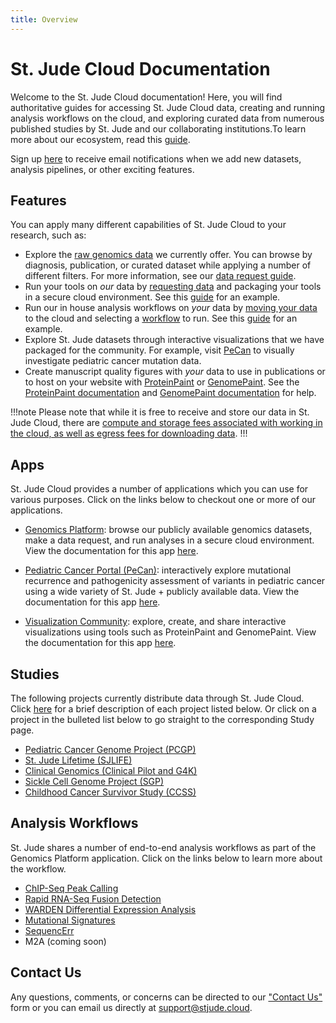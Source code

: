 ```yaml
---
title: Overview
---
```


# St. Jude Cloud Documentation

Welcome to the St. Jude Cloud documentation! Here, you will find authoritative guides for accessing St. Jude Cloud data, creating and running analysis workflows on the cloud, and exploring curated data from numerous published studies by St. Jude and our collaborating institutions.To learn more about our ecosystem, read this [guide](../ecosystem). 

Sign up [here](https://hospital.stjude.org/apps/forms/fb/st-jude-cloud-subscribe/) to receive email notifications when we add new datasets, analysis pipelines, or other exciting features.

## Features

You can apply many different capabilities of St. Jude Cloud to your research, such as:

* Explore the [raw genomics data](https://platform.stjude.cloud/data/diseases) we currently offer. You can browse by diagnosis, publication, or curated dataset while applying a number of different filters. For more information, see our [data request guide](../genomics-platform/requesting-data/making-a-data-request).
* Run your tools on *our* data by [requesting data](../genomics-platform/requesting-data/making-a-data-request) and packaging your tools in a secure cloud environment. See this [guide](../genomics-platform/analyzing-data/creating-a-cloud-app) for an example.
* Run our in house analysis workflows on *your* data by [moving your data](../genomics-platform/managing-data/upload-local) to the cloud and selecting a [workflow](https://platform.stjude.cloud/workflows) to run. See this [guide](../genomics-platform/analyzing-data/running-sj-workflows) for an example. 
* Explore St. Jude datasets through interactive visualizations that we have packaged for the community. For example, visit [PeCan](https://pecan.stjude.cloud) to visually investigate pediatric cancer mutation data.
* Create manuscript quality figures with *your* data to use in publications or to host on your website with [ProteinPaint](https://proteinpaint.stjude.org/) or [GenomePaint](https://genomepaint.stjude.cloud/). See the [ProteinPaint documentation](../visualization-community/proteinpaint) and [GenomePaint documentation](../visualization-community/genomepaint) for help.

!!!note
Please note that while it is free to receive and store our data in St. Jude Cloud, there are [compute and storage fees associated with working in the cloud, as well as egress fees for downloading data](./faq/#will-i-be-charged-for-using-st-jude-cloud). 
!!!

## Apps

St. Jude Cloud provides a number of applications which you can use for various purposes. Click on the links below to checkout one or more of our applications.

* [Genomics Platform](https://platform.stjude.cloud): browse our publicly available genomics datasets, make a data request, and run analyses in a secure cloud environment. View the documentation for this app [here](./guides/genomics-platform/index.md). 

* [Pediatric Cancer Portal (PeCan)](https://pecan.stjude.cloud): interactively explore mutational recurrence and pathogenicity assessment of variants in pediatric cancer using a wide variety of St. Jude + publicly available data. View the documentation for this app [here](./guides/pecan/index.md).

* [Visualization Community](https://viz.stjude.cloud/): explore, create, and share interactive visualizations using tools such as ProteinPaint and GenomePaint. View the documentation for this app [here](./guides/visualization-community/index.md).

## Studies

The following projects currently distribute data through St. Jude Cloud. Click [here](./guides/genomics-platform/requesting-data/about-our-data.md#data-access-units) for a brief description of each project listed below. Or click on a project in the bulleted list below to go straight to the corresponding Study page.

* [Pediatric Cancer Genome Project (PCGP)](https://stjude.cloud/studies/pediatric-cancer-genome-project)
* [St. Jude Lifetime (SJLIFE)](https://sjlife.stjude.org/)
* [Clinical Genomics (Clinical Pilot and G4K)](https://stjude.cloud/studies/clinical-genomics)
* [Sickle Cell Genome Project (SGP)](https://sickle-cell.stjude.cloud)
* [Childhood Cancer Survivor Study (CCSS)](https://ccss.stjude.org/)

## Analysis Workflows

St. Jude shares a number of end-to-end analysis workflows as part of the Genomics Platform application. Click on the links below to learn more about the workflow.

<!-- * [NeoepitopePred](https://platform.stjude.cloud/workflows/neoepitopepred) -->
* [ChIP-Seq Peak Calling](https://platform.stjude.cloud/workflows/chip-seq)
* [Rapid RNA-Seq Fusion Detection](https://platform.stjude.cloud/workflows/rapid_rna-seq)
* [WARDEN Differential Expression Analysis](https://platform.stjude.cloud/workflows/warden)
* [Mutational Signatures](https://platform.stjude.cloud/workflows/mutational_signatures)
* [SequencErr](https://platform.stjude.cloud/workflows/sequencerr)
* M2A (coming soon)

## Contact Us

Any questions, comments, or concerns can be directed to our ["Contact Us"](https://stjude.cloud/contact) form or you can email us directly at support@stjude.cloud.
